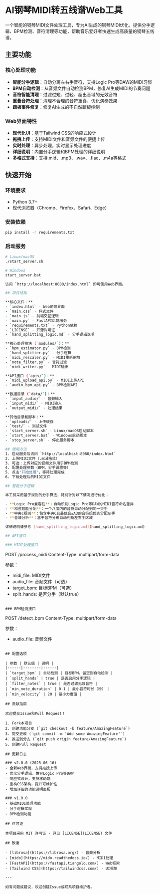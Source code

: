 # AI钢琴MIDI转五线谱Web工具

一个智能的钢琴MIDI文件处理工具，专为AI生成的钢琴MIDI优化，提供分手逻辑、BPM检测、音符清理等功能，帮助音乐爱好者快速生成高质量的钢琴五线谱。

## 主要功能

### 核心处理功能
- **智能分手逻辑**：自动分离左右手音符，支持Logic Pro等DAW的MIDI习惯
- **BPM自动检测**：从音频文件自动检测BPM，修复AI生成MIDI的节奏问题
- **音符智能清理**：过滤过短、过轻、超出音域的无效音符
- **重叠音符处理**：清理不合理的音符重叠，优化演奏效果
- **踏板事件修复**：修复AI生成的不自然踏板控制

### Web界面特性
- **现代化UI**：基于Tailwind CSS的响应式设计
- **拖拽上传**：支持MIDI文件和音频文件的便捷上传
- **实时处理**：异步处理，实时显示处理进度
- **详细说明**：内置分手逻辑和BPM处理的详细说明
- **多格式支持**：支持.mid、.mp3、.wav、.flac、.m4a等格式

## 快速开始

### 环境要求
- Python 3.7+
- 现代浏览器（Chrome、Firefox、Safari、Edge）

### 安装依赖
```bash
pip install -r requirements.txt
```

### 启动服务
```bash
# Linux/macOS
./start_server.sh

# Windows
start_server.bat

访问 `http://localhost:8080/index.html` 即可使用Web界面。

## 项目结构

**核心文件：**
- `index.html` - Web前端界面
- `main.css` - 样式文件  
- `main.js` - 前端交互逻辑
- `main.py` - FastAPI后端服务
- `requirements.txt` - Python依赖
- `LICENSE` - 开源许可证
- `hand_splitting_logic.md` - 分手逻辑说明

**核心处理模块 (`modules/`)：**
- `bpm_estimator.py` - BPM检测
- `hand_splitter.py` - 分手逻辑
- `midi_rescaler.py` - MIDI重新缩放
- `note_filter.py` - 音符过滤
- `midi_writer.py` - MIDI输出

**API接口 (`apis/`)：**
- `midi_upload_api.py` - MIDI上传API
- `audio_bpm_api.py` - BPM检测API

**数据目录 (`data/`)：**
- `input_audio/` - 音频输入
- `input_midi/` - MIDI输入
- `output_midi/` - 处理结果

**其他目录和脚本：**
- `uploads/` - 上传缓存
- `test/` - 测试文件
- `start_server.sh` - Linux/macOS启动脚本
- `start_server.bat` - Windows启动脚本
- `stop_server.sh` - 停止服务脚本

## 使用方法
1. 启动服务后访问 `http://localhost:8080/index.html`
2. 上传MIDI文件（.mid格式）
3. 可选：上传对应的音频文件用于BPM检测
4. 配置处理参数（BPM、分手设置等）
5. 点击"开始处理"，等待处理完成
6. 下载处理后的MIDI文件

## 智能分手逻辑

本工具采用基于规则的分手算法，特别针对以下情况进行优化：

- **Logic Pro兼容性**：自动识别Logic Pro等DAW的MIDI音符命名差异
- **和弦智能分配**：一个八度内的音符自动分配到同一只手
- **中央C规则**：包含中央C且最低音≤A3的音符组优先分配左手
- **音域分析**：基于音符分布自动判断左右手区域

详细说明请参考 [hand_splitting_logic.md](hand_splitting_logic.md)

## API接口

### MIDI处理接口
```
POST /process_midi
Content-Type: multipart/form-data

参数：
- midi_file: MIDI文件
- audio_file: 音频文件（可选）
- target_bpm: 目标BPM（可选）
- split_hands: 是否分手（默认true）
```

### BPM检测接口
```
POST /detect_bpm
Content-Type: multipart/form-data

参数：
- audio_file: 音频文件
```

## 配置选项

| 参数 | 默认值 | 说明 |
|------|--------|------|
| `target_bpm` | 自动检测 | 目标BPM，留空则自动检测 |
| `split_hands` | true | 是否启用分手逻辑 |
| `filter_notes` | true | 是否过滤无效音符 |
| `min_note_duration` | 0.1 | 最小音符时长（秒） |
| `min_velocity` | 20 | 最小力度值 |

## 贡献指南

欢迎提交Issue和Pull Request！

1. Fork本项目
2. 创建功能分支 (`git checkout -b feature/AmazingFeature`)
3. 提交更改 (`git commit -m 'Add some AmazingFeature'`)
4. 推送到分支 (`git push origin feature/AmazingFeature`)
5. 创建Pull Request

## 更新日志

### v2.0.0 (2025-06-16)
- 全新Web界面，支持拖拽上传
- 优化分手逻辑，兼容Logic Pro等DAW
- 响应式设计，支持移动端
- 重构CSS架构，提升可维护性
- 增加详细的功能说明面板

### v1.0.0
- 基础MIDI处理功能
- 分手逻辑实现
- BPM检测功能

## 许可证

本项目采用 MIT 许可证 - 详见 [LICENSE](LICENSE) 文件

## 致谢

- [librosa](https://librosa.org/) - 音频分析
- [mido](https://mido.readthedocs.io/) - MIDI处理
- [FastAPI](https://fastapi.tiangolo.com/) - Web框架
- [Tailwind CSS](https://tailwindcss.com/) - UI框架

---

如有问题或建议，欢迎创建Issue或联系项目维护者。
